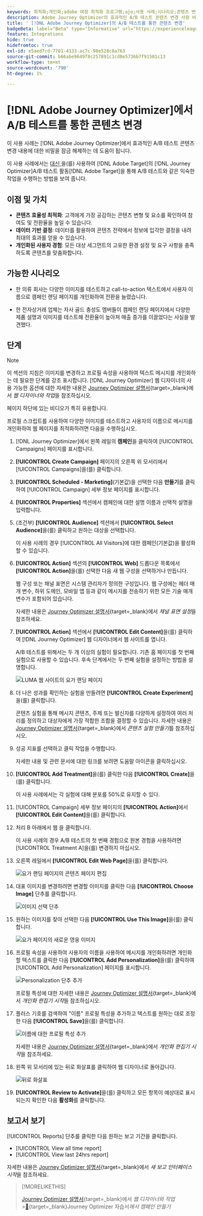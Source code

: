 ```yaml
---
keywords: 최적화;개인화;adobe 여정 최적화 프로그램;ajo;사용 사례;시나리오;콘텐츠 변경/ab 테스트;프로필 속성;이미지 변경;이미지 교체
description: Adobe Journey Optimizer의 효과적인 A/B 테스트 콘텐츠 변경 사항 비밀 잠금 해제
title: ' [!DNL Adobe Journey Optimizer]의 A/B 테스트를 통한 콘텐츠 변경'
badgeBeta: label="Beta" type="Informative" url="https://experienceleague.adobe.com/docs/target/using/introduction/intro.html#beta newtab=true" tooltip=" [!DNL Adobe Target]의 Beta 기능"
feature: Integrations
hide: true
hidefromtoc: true
exl-id: e5aed7cd-7701-4133-ac7c-98e528c8a763
source-git-commit: b66abe9649f8c257891c1cd8e5736b7f91501c13
workflow-type: tm+mt
source-wordcount: '790'
ht-degree: 1%

---
```


# [!DNL Adobe Journey Optimizer]에서 A/B 테스트를 통한 콘텐츠 변경

이 사용 사례는 [!DNL Adobe Journey Optimizer]에서 효과적인 A/B 테스트 콘텐츠 변경 내용에 대한 비밀을 잠금 해제하는 데 도움이 됩니다.

이 사용 사례에서는 [ 대신 ](/help/main/c-activities/t-test-ab/test-ab.md)을(를) 사용하여 [!DNL Adobe Target]의 [!DNL Journey Optimizer]A/B 테스트 활동[!DNL Adobe Target]을 통해 A/B 테스트와 같은 익숙한 작업을 수행하는 방법을 보여 줍니다.

## 이점 및 가치

* **콘텐츠 효율성 최적화**: 고객에게 가장 공감하는 콘텐츠 변형 및 요소를 확인하여 참여도 및 전환율을 높일 수 있습니다.
* **데이터 기반 결정**: 데이터를 활용하여 콘텐츠 전략에서 정보에 입각한 결정을 내려 최대의 효과를 얻을 수 있습니다.
* **개인화된 사용자 경험**: 모든 대상 세그먼트의 고유한 환경 설정 및 요구 사항을 충족하도록 콘텐츠를 맞춤화합니다.

## 가능한 시나리오

* 한 의류 회사는 다양한 이미지를 테스트하고 call-to-action 텍스트에서 사용자 이름으로 캠페인 랜딩 페이지를 개인화하여 전환을 늘렸습니다.

* 한 전자상거래 업체는 자사 골드 충성도 멤버들이 캠페인 랜딩 페이지에서 다양한 제품 설명과 이미지를 테스트해 전환율이 높아져 매출 증가를 이끌었다는 사실을 발견했다.

## 단계

>[!NOTE]
>
>이 섹션의 지침은 이미지를 변경하고 프로필 속성을 사용하여 텍스트 메시지를 개인화하는 데 필요한 단계를 강조 표시합니다. [!DNL Journey Optimizer] 웹 디자이너의 사용 가능한 옵션에 대한 자세한 내용은 [Journey Optimizer 설명서](https://experienceleague.adobe.com/en/docs/journey-optimizer/using/channels/web/author-web-pages/web-visual-editor){target=_blank}에서 *웹 디자이너와 작업*&#x200B;을 참조하십시오.
>
>페이지 하단에 있는 비디오가 특히 유용합니다.

프로필 스크립트를 사용하여 다양한 이미지를 테스트하고 사용자의 이름으로 메시지를 개인화하여 웹 페이지를 최적화하려면 다음을 수행하십시오.

1. [!DNL Journey Optimizer]에서 왼쪽 레일의 **캠페인**&#x200B;을 클릭하여 [!UICONTROL Campaigns] 페이지를 표시합니다.

1. **[!UICONTROL Create Campaign]** 페이지의 오른쪽 위 모서리에서 [!UICONTROL Campaigns]을(를) 클릭합니다.

1. **[!UICONTROL Scheduled - Marketing]**(기본값)을 선택한 다음 **만들기**&#x200B;를 클릭하여 [!UICONTROL Campaign] 세부 정보 페이지를 표시합니다.

1. **[!UICONTROL Properties]** 섹션에서 캠페인에 대한 설명 이름과 선택적 설명을 입력합니다.

1. (조건부) **[!UICONTROL Audience]** 섹션에서 **[!UICONTROL Select Audience]**&#x200B;을(를) 클릭하고 원하는 대상을 선택합니다.

   이 사용 사례의 경우 [!UICONTROL All Visitors]에 대한 캠페인(기본값)을 활성화할 수 있습니다.

1. **[!UICONTROL Action]** 섹션의 **[!UICONTROL Web]** 드롭다운 목록에서 **[!UICONTROL Action]**&#x200B;을(를) 선택한 다음 새 웹 구성을 선택하거나 만듭니다.

   웹 구성 또는 채널 표면은 시스템 관리자가 정의한 구성입니다. 웹 구성에는 헤더 매개 변수, 하위 도메인, 모바일 앱 등과 같이 메시지를 전송하기 위한 모든 기술 매개 변수가 포함되어 있습니다.

   자세한 내용은 [Journey Optimizer 설명서](https://experienceleague.adobe.com/en/docs/journey-optimizer/using/configuration/channel-surfaces#set-up-channel-surfaces){target=_blank}에서 *채널 표면 설정*&#x200B;을 참조하세요.

1. **[!UICONTROL Action]** 섹션에서 **[!UICONTROL Edit Content]**&#x200B;을(를) 클릭하여 [!DNL Journey Optimizer] 웹 디자이너에서 웹 사이트를 엽니다.

   A/B 테스트를 위해서는 두 개 이상의 실험이 필요합니다. 기존 홈 페이지를 첫 번째 실험으로 사용할 수 있습니다. 후속 단계에서는 두 번째 실험을 설정하는 방법을 설명합니다.

   ![LUMA 웹 사이트의 요가 랜딩 페이지](/help/main/c-integrating-target-with-mac/ajo/assets/luma-yoga-landing.png)

1. 더 나은 성과를 확인하는 실험을 만들려면 **[!UICONTROL Create Experiment]**&#x200B;을(를) 클릭합니다.

   콘텐츠 실험을 통해 메시지 콘텐츠, 주제 또는 발신자를 다양하게 설정하여 여러 처리를 정의하고 대상자에게 가장 적합한 조합을 결정할 수 있습니다. 자세한 내용은 [Journey Optimizer 설명서](https://experienceleague.adobe.com/en/docs/journey-optimizer/using/content-management/content-experiment/content-experiment){target=_blank}에서 *콘텐츠 실험 만들기*&#x200B;를 참조하십시오.

1. 성공 지표를 선택하고 클릭 작업을 수행합니다.

   자세한 내용 및 관련 문서에 대한 링크를 보려면 도움말 아이콘을 클릭하십시오.

1. **[!UICONTROL Add Treatment]**&#x200B;을(를) 클릭한 다음 **[!UICONTROL Create]**&#x200B;을(를) 클릭합니다.

   이 사용 사례에서는 각 실험에 대해 분포를 50%로 유지할 수 있다.

1. [!UICONTROL Campaign] 세부 정보 페이지의 **[!UICONTROL Action]**&#x200B;에서 **[!UICONTROL Edit Content]**&#x200B;을(를) 클릭합니다.

1. 처리 B 아래에서 웹 을 클릭합니다.

   이 사용 사례의 경우 A/B 테스트의 첫 번째 경험으로 원본 경험을 사용하려면 [!UICONTROL Treatment A]을(를) 변경하지 마십시오.

1. 오른쪽 레일에서 **[!UICONTROL Edit Web Page]**&#x200B;을(를) 클릭합니다.

   ![요가 랜딩 페이지의 콘텐츠 페이지 편집](/help/main/c-integrating-target-with-mac/ajo/assets/edit-yoga-page.png)

1. 대표 이미지를 변경하려면 변경할 이미지를 클릭한 다음 **[!UICONTROL Choose Image]** 단추를 클릭합니다.

   ![이미지 선택 단추](/help/main/c-integrating-target-with-mac/ajo/assets/choose-image.png)

1. 원하는 이미지를 찾아 선택한 다음 **[!UICONTROL Use This Image]**&#x200B;을(를) 클릭합니다.

   ![요가 페이지의 새로운 영웅 이미지](/help/main/c-integrating-target-with-mac/ajo/assets/new-hero-image.png)

1. 프로필 속성을 사용하여 사용자의 이름을 사용하여 메시지를 개인화하려면 개인화할 텍스트를 클릭한 다음 **[!UICONTROL Add Personalization]**&#x200B;을(를) 클릭하여 [!UICONTROL Add Personalization] 페이지를 표시합니다.

   ![Personalization 단추 추가](/help/main/c-integrating-target-with-mac/ajo/assets/add-personalization-button.png)

   프로필 특성에 대한 자세한 내용은 [Journey Optimizer 설명서](https://experienceleague.adobe.com/en/docs/journey-optimizer/using/content-management/personalization/expression-editor/personalization-build-expressions){target=_blank}에서 *개인화 편집기 시작*&#x200B;을 참조하십시오.

1. 플러스 기호를 검색하여 &quot;이름&quot; 프로필 특성을 추가하고 텍스트를 원하는 대로 조정한 다음 **[!UICONTROL Save]**&#x200B;을(를) 클릭합니다.

   ![이름에 대한 프로필 특성 추가](/help/main/c-integrating-target-with-mac/ajo/assets/add-profile-attribute-for-name.png)

   자세한 내용은 [Journey Optimizer 설명서](https://experienceleague.adobe.com/en/docs/journey-optimizer/using/content-management/personalization/expression-editor/personalization-build-expressions){target=_blank}에서 *개인화 편집기 시작*&#x200B;을 참조하세요.

1. 왼쪽 위 모서리에 있는 뒤로 화살표를 클릭하여 웹 디자이너로 돌아갑니다.

   ![뒤로 화살표](/help/main/c-integrating-target-with-mac/ajo/assets/back-arrow.png)

1. **[!UICONTROL Review to Activate]**&#x200B;을(를) 클릭하고 모든 항목이 예상대로 표시되는지 확인한 다음 **활성화**&#x200B;를 클릭합니다.

## 보고서 보기

[!UICONTROL Reports] 단추를 클릭한 다음 원하는 보고 기간을 클릭합니다.

* [!UICONTROL View all time report]
* [!UICONTROL View last 24hrs report]

자세한 내용은 [Journey Optimizer 설명서](https://experienceleague.adobe.com/en/docs/journey-optimizer/using/channel-report/report-gs-cja){target=_blank}에서 *새 보고 인터페이스 시작*&#x200B;을 참조하세요.

>[!MORELIKETHIS]
>
>[Journey Optimizer 설명서](https://experienceleague.adobe.com/en/docs/journey-optimizer/using/channels/web/author-web-pages/web-visual-editor){target=_blank}에서 *웹 디자이너와 작업*
>&#x200B;>[&#128279;](https://experienceleague.adobe.com/en/docs/journey-optimizer-learn/tutorials/create-campaigns/create-a-campaign){target=_blank}Journey Optimizer 자습서&#x200B;*에서 캠페인 만들기*
